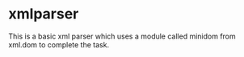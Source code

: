 # xmlparser
This is a basic xml parser which uses a module called minidom from xml.dom to complete the task.
